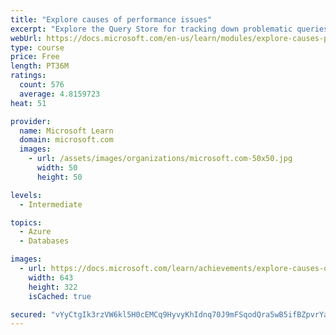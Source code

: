 ```yaml
---
title: "Explore causes of performance issues"
excerpt: "Explore the Query Store for tracking down problematic queries. Understand how SQL Server and Azure SQL manage currency by locking and blocking, or by using snapshots. Implement fragmentation checks and defragmentation."
webUrl: https://docs.microsoft.com/en-us/learn/modules/explore-causes-performance-issues/
type: course
price: Free
length: PT36M
ratings:
  count: 576
  average: 4.8159723
heat: 51

provider:
  name: Microsoft Learn
  domain: microsoft.com
  images:
    - url: /assets/images/organizations/microsoft.com-50x50.jpg
      width: 50
      height: 50

levels:
  - Intermediate

topics:
  - Azure
  - Databases

images:
  - url: https://docs.microsoft.com/learn/achievements/explore-causes-of-performance-issues-social.png
    width: 643
    height: 322
    isCached: true

secured: "vYyCtgIk3rzVW6kl5H0cEMCq9HyvyKhIdnq70J9mFSqodQra5wB5ifBZpvrYac7Xl4SZk/8u9fu0MUyLQcNaP7oXUc+YtiCK/JGbntE8SnQpiK+8xpOFrUu0vwD3lzuMocC3TxoOdytki4+jlUWOXKaPxzF+OSC4quPUnwhftCM7yxo8jH/wUdEwsXOTbMxaJIB+0oaVlBeXuyj5P2nbCUn8AUwvIiAR2WxabxSJNOmxnUSHIKS3fzrabYtrH1peLabwgubLVGM/OK9YMn+G3/DrLI1EQFoofW0fCv5fMoHLobFFt4vtB2LFbm6AMyAA7XDHVRUjI6OLn4Tf+Z3Fph0MqHXCGYwMkJoVLIg8LU3G8BNQYGCqhksvRbRclk9y4zvRvuNF/KCYsfAxaLwZY2+ZvaCnb8gN909shyi9VRA=;Ep8BB8dcXbLPR8C6I4qwHg=="
---
```



